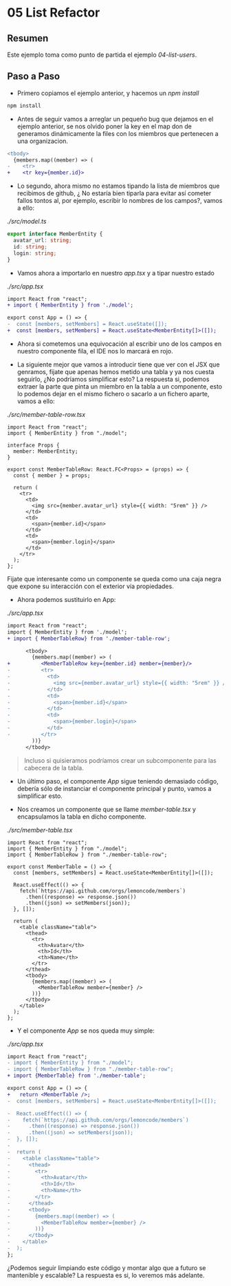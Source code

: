 # 05 List Refactor

## Resumen

Este ejemplo toma como punto de partida el ejemplo _04-list-users_.

## Paso a Paso

- Primero copiamos el ejemplo anterior, y hacemos un _npm install_

```bash
npm install
```

- Antes de seguir vamos a arreglar un pequeño bug que dejamos en el ejemplo
  anterior, se nos olvido poner la key en el map don de generamos dinámicamente
  la files con los miembros que pertenecen a una organizacion.

```diff
<tbody>
  {members.map((member) => (
-    <tr>
+    <tr key={member.id}>
```

- Lo segundo, ahora mismo no estamos tipando la lista de miembros que recibimos de
  github, ¿ No estaría bien tiparla para evitar así cometer fallos tontos al, por ejemplo,
  escribir lo nombres de los campos?, vamos a ello:

_./src/model.ts_

```typescript
export interface MemberEntity {
  avatar_url: string;
  id: string;
  login: string;
}
```

- Vamos ahora a importarlo en nuestro _app.tsx_ y a tipar nuestro estado

_./src/app.tsx_

```diff
import React from "react";
+ import { MemberEntity } from './model';

export const App = () => {
-  const [members, setMembers] = React.useState([]);
+  const [members, setMembers] = React.useState<MemberEntity[]>([]);
```

- Ahora si cometemos una equivocación al escribir uno de los campos en nuestro
  componente fila, el IDE nos lo marcará en rojo.

- La siguiente mejor que vamos a introducir tiene que ver con el JSX que genramos,
  fijate que apenas hemos metido una tabla y ya nos cuesta seguirlo, ¿No podríamos
  simplificar esto? La respuesta si, podemos extraer la parte que pinta un miembro
  en la tabla a un componente, esto lo podemos dejar en el mismo fichero o sacarlo
  a un fichero aparte, vamos a ello:

_./src/member-table-row.tsx_

```tsx
import React from "react";
import { MemberEntity } from "./model";

interface Props {
  member: MemberEntity;
}

export const MemberTableRow: React.FC<Props> = (props) => {
  const { member } = props;

  return (
    <tr>
      <td>
        <img src={member.avatar_url} style={{ width: "5rem" }} />
      </td>
      <td>
        <span>{member.id}</span>
      </td>
      <td>
        <span>{member.login}</span>
      </td>
    </tr>
  );
};
```

Fijate que interesante como un componente se queda como una caja negra que expone su interacción con
el exterior vía propiedades.

- Ahora podemos sustituirlo en App:

_./src/app.tsx_

```diff
import React from "react";
import { MemberEntity } from './model';
+ import { MemberTableRow} from './member-table-row';
```

```diff
      <tbody>
        {members.map((member) => (
+          <MemberTableRow key={member.id} member={member}/>
-          <tr>
-            <td>
-              <img src={member.avatar_url} style={{ width: "5rem" }} />
-            </td>
-            <td>
-              <span>{member.id}</span>
-            </td>
-            <td>
-              <span>{member.login}</span>
-            </td>
-          </tr>
        ))}
      </tbody>
```

> Incluso si quisieramos podríamos crear un subcomponente para las cabecera de la tabla.

- Un último paso, el componente _App_ sigue teniendo demasiado código, debería sólo de instanciar
  el componente principal y punto, vamos a simplificar esto.

- Nos creamos un componente que se llame _member-table.tsx_ y encapsulamos la tabla en dicho componente.

_./src/member-table.tsx_

```tsx
import React from "react";
import { MemberEntity } from "./model";
import { MemberTableRow } from "./member-table-row";

export const MemberTable = () => {
  const [members, setMembers] = React.useState<MemberEntity[]>([]);

  React.useEffect(() => {
    fetch(`https://api.github.com/orgs/lemoncode/members`)
      .then((response) => response.json())
      .then((json) => setMembers(json));
  }, []);

  return (
    <table className="table">
      <thead>
        <tr>
          <th>Avatar</th>
          <th>Id</th>
          <th>Name</th>
        </tr>
      </thead>
      <tbody>
        {members.map((member) => (
          <MemberTableRow member={member} />
        ))}
      </tbody>
    </table>
  );
};
```

- Y el componente _App_ se nos queda muy simple:

_./src/app.tsx_

```diff
import React from "react";
- import { MemberEntity } from "./model";
- import { MemberTableRow } from "./member-table-row";
+ import {MemberTable} from './member-table';
```

```diff
export const App = () => {
+   return <MemberTable />;
-  const [members, setMembers] = React.useState<MemberEntity[]>([]);

-  React.useEffect(() => {
-    fetch(`https://api.github.com/orgs/lemoncode/members`)
-      .then((response) => response.json())
-      .then((json) => setMembers(json));
-  }, []);
-
-  return (
-    <table className="table">
-      <thead>
-        <tr>
-          <th>Avatar</th>
-          <th>Id</th>
-          <th>Name</th>
-        </tr>
-      </thead>
-      <tbody>
-        {members.map((member) => (
-          <MemberTableRow member={member} />
-        ))}
-      </tbody>
-    </table>
-  );
};
```

¿Podemos seguir limpiando este código y montar algo que a futuro se mantenible y escalable? La respuesta es si, lo veremos
más adelante.
